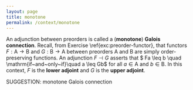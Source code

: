 ```yaml
---
layout: page
title: monotone
permalink: /context/monotone
---
```

An adjunction between preorders is called a (**monotone**) **Galois connection**. Recall, from Exercise \ref{exc:preorder-functor}, that functors $F : \mathsf{A} \to \mathsf{B}$ and $G : \mathsf{B} \to \mathsf{A}$ between preorders $\mathsf{A}$ and $\mathsf{B}$ are simply order-preserving functions. An adjunction $F \dashv G$ asserts that $ Fa \leq b \quad \mathrm{if~and~only~if}\quad a \leq Gb$ for all $a \in \mathsf{A}$ and $b \in \mathsf{B}$. In this context, $F$ is  the **lower adjoint** and $G$ is the **upper adjoint**.

SUGGESTION: monotone Galois connection